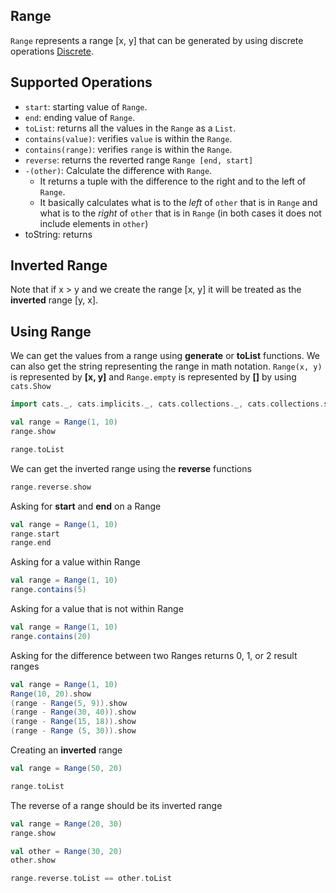 ## Range

`Range` represents a range \[x, y\] that can be generated by using discrete operations [Discrete](discrete.md).

## Supported Operations

- `start`: starting value of `Range`.
- `end`: ending value of `Range`.
- `toList`: returns all the values in the `Range` as a `List`.
- `contains(value)`: verifies `value` is within the `Range`.
- `contains(range)`: verifies `range` is within the `Range`.
- `reverse`: returns the reverted range `Range [end, start]`
- `-(other)`: Calculate the difference with `Range`.
	- It returns a tuple with the difference to the right and to the left of `Range`.
	- It basically calculates what is to the *left* of `other` that is in `Range` and what is to the *right* of `other` that is in `Range` (in both cases it does not include elements in `other`)
- toString: returns

## Inverted Range

Note that if x > y and we create the range \[x, y\] it will be treated as the **inverted** range \[y, x\].

## Using Range

We can get the values from a range using **generate** or **toList** functions.
We can also get the string representing the range in math notation. `Range(x, y)` is represented by **\[x, y\]** and `Range.empty` is represented by **\[\]** by using
`cats.Show`

```scala mdoc
import cats._, cats.implicits._, cats.collections._, cats.collections.syntax.all._, cats.collections.Range._

val range = Range(1, 10)
range.show

range.toList
```

We can get the inverted range using the **reverse** functions

```scala mdoc
range.reverse.show
```

Asking for **start** and **end** on a Range

```scala mdoc:nest
val range = Range(1, 10)
range.start
range.end
```

Asking for a value within Range

```scala mdoc:nest
val range = Range(1, 10)
range.contains(5)
```

Asking for a value that is not within Range

```scala mdoc:nest
val range = Range(1, 10)
range.contains(20)
```

Asking for the difference between two Ranges returns 0, 1, or 2 result ranges

```scala mdoc:nest
val range = Range(1, 10)
Range(10, 20).show
(range - Range(5, 9)).show
(range - Range(30, 40)).show
(range - Range(15, 18)).show
(range - Range (5, 30)).show
```

Creating an **inverted** range

```scala mdoc:nest
val range = Range(50, 20)

range.toList
```

The reverse of a range should be its inverted range

```scala mdoc:nest
val range = Range(20, 30)
range.show

val other = Range(30, 20)
other.show

range.reverse.toList == other.toList
```
